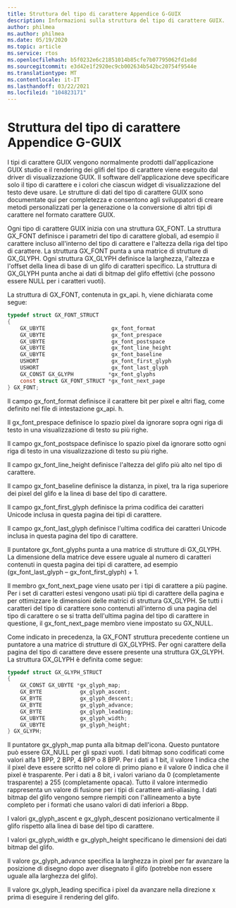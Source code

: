 ```yaml
---
title: Struttura del tipo di carattere Appendice G-GUIX
description: Informazioni sulla struttura del tipo di carattere GUIX.
author: philmea
ms.author: philmea
ms.date: 05/19/2020
ms.topic: article
ms.service: rtos
ms.openlocfilehash: b5f0232e6c21851014b85cfe7b07795062fd1e8d
ms.sourcegitcommit: e3d42e1f2920ec9cb002634b542bc20754f9544e
ms.translationtype: MT
ms.contentlocale: it-IT
ms.lasthandoff: 03/22/2021
ms.locfileid: "104823171"
---
```

# <a name="appendix-g---guix-font-structure"></a>Struttura del tipo di carattere Appendice G-GUIX

I tipi di carattere GUIX vengono normalmente prodotti dall'applicazione GUIX studio e il rendering dei glifi del tipo di carattere viene eseguito dal driver di visualizzazione GUIX. Il software dell'applicazione deve specificare solo il tipo di carattere e i colori che ciascun widget di visualizzazione del testo deve usare. Le strutture di dati del tipo di carattere GUIX sono documentate qui per completezza e consentono agli sviluppatori di creare metodi personalizzati per la generazione o la conversione di altri tipi di carattere nel formato carattere GUIX.

Ogni tipo di carattere GUIX inizia con una struttura GX_FONT. La struttura GX_FONT definisce i parametri del tipo di carattere globali, ad esempio il carattere incluso all'interno del tipo di carattere e l'altezza della riga del tipo di carattere. La struttura GX_FONT punta a una matrice di strutture di GX_GLYPH. Ogni struttura GX_GLYPH definisce la larghezza, l'altezza e l'offset della linea di base di un glifo di caratteri specifico. La struttura di GX_GLYPH punta anche ai dati di bitmap del glifo effettivi (che possono essere NULL per i caratteri vuoti).

La struttura di GX_FONT, contenuta in gx_api. h, viene dichiarata come segue:

```c
typedef struct GX_FONT_STRUCT
{
    GX_UBYTE                     gx_font_format
    GX_UBYTE                     gx_font_prespace
    GX_UBYTE                     gx_font_postspace
    GX_UBYTE                     gx_font_line_height 
    GX_UBYTE                     gx_font_baseline
    USHORT                       gx_font_first_glyph
    USHORT                       gx_font_last_glyph 
    GX_CONST GX_GLYPH           *gx_font_glyphs
    const struct GX_FONT_STRUCT *gx_font_next_page
} GX_FONT;
```

Il campo gx_font_format definisce il carattere bit per pixel e altri flag, come definito nel file di intestazione gx_api. h.

Il gx_font_prespace definisce lo spazio pixel da ignorare sopra ogni riga di testo in una visualizzazione di testo su più righe.

Il campo gx_font_postspace definisce lo spazio pixel da ignorare sotto ogni riga di testo in una visualizzazione di testo su più righe.

Il campo gx_font_line_height definisce l'altezza del glifo più alto nel tipo di carattere.

Il campo gx_font_baseline definisce la distanza, in pixel, tra la riga superiore dei pixel del glifo e la linea di base del tipo di carattere.

Il campo gx_font_first_glyph definisce la prima codifica dei caratteri Unicode inclusa in questa pagina dei tipi di carattere.

Il campo gx_font_last_glyph definisce l'ultima codifica dei caratteri Unicode inclusa in questa pagina del tipo di carattere.

Il puntatore gx_font_glyphs punta a una matrice di strutture di GX_GLYPH. La dimensione della matrice deve essere uguale al numero di caratteri contenuti in questa pagina dei tipi di carattere, ad esempio (gx_font_last_glyph – gx_font_first_glyph) + 1.

Il membro gx_font_next_page viene usato per i tipi di carattere a più pagine. Per i set di caratteri estesi vengono usati più tipi di carattere della pagina e per ottimizzare le dimensioni delle matrici di struttura GX_GLYPH. Se tutti i caratteri del tipo di carattere sono contenuti all'interno di una pagina del tipo di carattere o se si tratta dell'ultima pagina del tipo di carattere in questione, il gx_font_next_page membro viene impostato su GX_NULL.

Come indicato in precedenza, la GX_FONT struttura precedente contiene un puntatore a una matrice di strutture di GX_GLYPHS. Per ogni carattere della pagina del tipo di carattere deve essere presente una struttura GX_GLYPH. La struttura GX_GLYPH è definita come segue:

```c
typedef struct GX_GLYPH_STRUCT
{
    GX_CONST GX_UBYTE *gx_glyph_map;
    GX_BYTE            gx_glyph_ascent;
    GX_BYTE            gx_glyph_descent;
    GX_BYTE            gx_glyph_advance;
    GX_BYTE            gx_glyph_leading;
    GX_UBYTE           gx_glyph_width;
    GX_UBYTE           gx_glyph_height;
} GX_GLYPH;
```

Il puntatore gx_glyph_map punta alla bitmap dell'icona. Questo puntatore può essere GX_NULL per gli spazi vuoti. I dati bitmap sono codificati come valori alfa 1 BPP, 2 BPP, 4 BPP o 8 BPP. Per i dati a 1 bit, il valore 1 indica che il pixel deve essere scritto nel colore di primo piano e il valore 0 indica che il pixel è trasparente. Per i dati a 8 bit, i valori variano da 0 (completamente trasparente) a 255 (completamente opaca). Tutto il valore intermedio rappresenta un valore di fusione per i tipi di carattere anti-aliasing. I dati bitmap del glifo vengono sempre riempiti con l'allineamento a byte completo per i formati che usano valori di dati inferiori a 8bpp.

I valori gx_glyph_ascent e gx_glyph_descent posizionano verticalmente il glifo rispetto alla linea di base del tipo di carattere.

I valori gx_glyph_width e gx_glyph_height specificano le dimensioni dei dati bitmap del glifo.

Il valore gx_glyph_advance specifica la larghezza in pixel per far avanzare la posizione di disegno dopo aver disegnato il glifo (potrebbe non essere uguale alla larghezza del glifo).

Il valore gx_glyph_leading specifica i pixel da avanzare nella direzione x prima di eseguire il rendering del glifo.